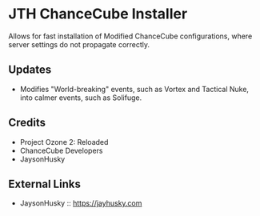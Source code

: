 JTH ChanceCube Installer
=========

Allows for fast installation of Modified ChanceCube configurations, where server settings do not propagate correctly.

## Updates
-  Modifies "World-breaking" events, such as Vortex and Tactical Nuke, into calmer events, such as Solifuge.

## Credits
- Project Ozone 2: Reloaded
- ChanceCube Developers
- JaysonHusky


## External Links
-  JaysonHusky :: https://jayhusky.com